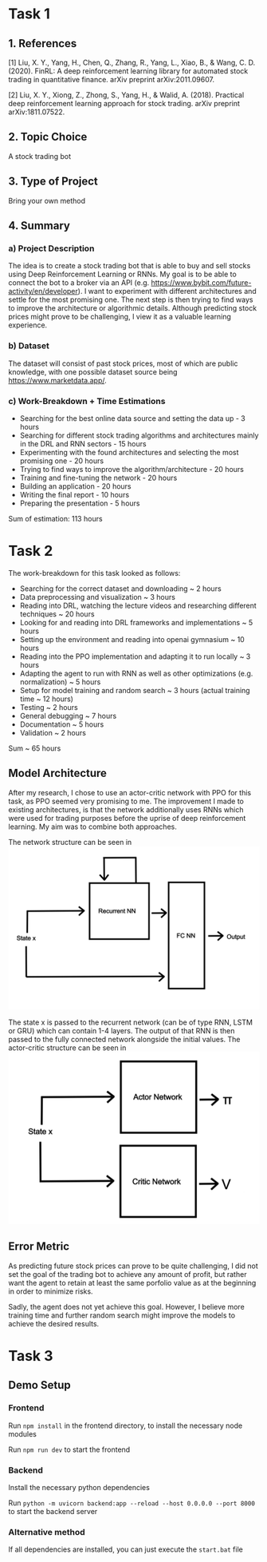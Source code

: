 # Task 1
## 1. References

[1] Liu, X. Y., Yang, H., Chen, Q., Zhang, R., Yang, L., Xiao, B., & Wang, C. D. (2020). FinRL: A deep reinforcement learning library for automated stock trading in quantitative finance. arXiv preprint arXiv:2011.09607.

[2] Liu, X. Y., Xiong, Z., Zhong, S., Yang, H., & Walid, A. (2018). Practical deep reinforcement learning approach for stock trading. arXiv preprint arXiv:1811.07522.


## 2. Topic Choice

A stock trading bot 

## 3. Type of Project

Bring your own method

## 4. Summary

### a) Project Description

The idea is to create a stock trading bot that is able to buy and sell stocks using Deep Reinforcement Learning or RNNs. My goal is to be able to connect the bot to a broker via an API (e.g. https://www.bybit.com/future-activity/en/developer). I want to experiment with different architectures and settle for the most promising one. The next step is then trying to find ways to improve the architecture or algorithmic details. Although predicting stock prices might prove to be challenging, I view it as a valuable learning experience.

### b) Dataset

The dataset will consist of past stock prices, most of which are public knowledge, with one possible dataset source being https://www.marketdata.app/.

### c) Work-Breakdown + Time Estimations

- Searching for the best online data source and setting the data up - 3 hours
- Searching for different stock trading algorithms and architectures mainly in the DRL and RNN sectors - 15 hours
- Experimenting with the found architectures and selecting the most promising one - 20 hours
- Trying to find ways to improve the algorithm/architecture - 20 hours
- Training and fine-tuning the network - 20 hours
- Building an application - 20 hours
- Writing the final report - 10 hours
- Preparing the presentation - 5 hours

Sum of estimation: 113 hours

# Task 2

The work-breakdown for this task looked as follows:

- Searching for the correct dataset and downloading ~ 2 hours
- Data preprocessing and visualization ~ 3 hours 
- Reading into DRL, watching the lecture videos and researching different techniques ~ 20 hours
- Looking for and reading into DRL frameworks and implementations ~ 5 hours
- Setting up the environment and reading into openai gymnasium ~ 10 hours
- Reading into the PPO implementation and adapting it to run locally ~ 3 hours
- Adapting the agent to run with RNN as well as other optimizations (e.g. normalization) ~ 5 hours
- Setup for model training and random search ~ 3 hours (actual training time ~ 12 hours)
- Testing ~ 2 hours
- General debugging ~ 7 hours
- Documentation ~ 5 hours
- Validation ~ 2 hours


Sum ~ 65 hours

## Model Architecture

After my research, I chose to use an actor-critic network with PPO for this task, as PPO seemed very promising to me. The improvement I made to existing architectures, is that the network additionally uses RNNs which were used for trading purposes before the uprise of deep reinforcement learning. My aim was to combine both approaches.

The network structure can be seen in ![network structure](./images/network%20structure.png)

The state x is passed to the recurrent network (can be of type RNN, LSTM or GRU) which can contain 1-4 layers. The output of that RNN is then passed to the fully connected network alongside the initial values. The actor-critic structure can be seen in ![actor_critic](./images/actor-critic.png)

## Error Metric

As predicting future stock prices can prove to be quite challenging, I did not set the goal of the trading bot to achieve any amount of profit, but rather want the agent to retain at least the same porfolio value as at the beginning in order to minimize risks. 

Sadly, the agent does not yet achieve this goal. However, I believe more training time and further random search might improve the models to achieve the desired results. 


# Task 3

## Demo Setup

### Frontend

Run `npm install` in the frontend directory, to install the necessary node modules

Run `npm run dev` to start the frontend

### Backend

Install the necessary python dependencies

Run `python -m uvicorn backend:app --reload --host 0.0.0.0 --port 8000` to start the backend server

### Alternative method

If all dependencies are installed, you can just execute the `start.bat` file